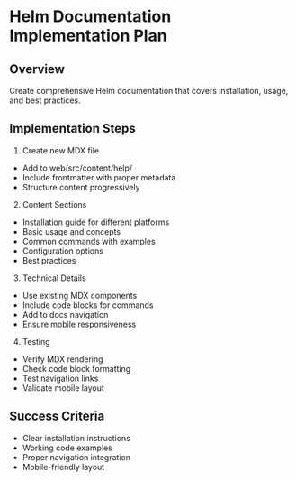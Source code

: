 # Helm Documentation Implementation Plan

## Overview
Create comprehensive Helm documentation that covers installation, usage, and best practices.

## Implementation Steps

1. Create new MDX file
- Add to web/src/content/help/
- Include frontmatter with proper metadata
- Structure content progressively

2. Content Sections
- Installation guide for different platforms
- Basic usage and concepts
- Common commands with examples
- Configuration options
- Best practices

3. Technical Details
- Use existing MDX components
- Include code blocks for commands
- Add to docs navigation
- Ensure mobile responsiveness

4. Testing
- Verify MDX rendering
- Check code block formatting
- Test navigation links
- Validate mobile layout

## Success Criteria
- Clear installation instructions
- Working code examples
- Proper navigation integration
- Mobile-friendly layout